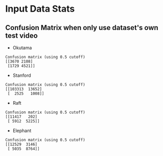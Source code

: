 # Input Data Stats
## Confusion Matrix when only use dataset's own test video

* Okutama
```
Confusion matrix (using 0.5 cutoff)
[[3670 2108]
 [1729 4521]]
```
* Stanford
```
Confusion matrix (using 0.5 cutoff)
[[103313  13652]
 [  2525   1008]]
```
* Raft
```
Confusion matrix (using 0.5 cutoff)
[[11417   202]
 [ 5912  5225]]
```
* Elephant
```
Confusion matrix (using 0.5 cutoff)
[[12529  3146]
 [ 5035  8764]]
```